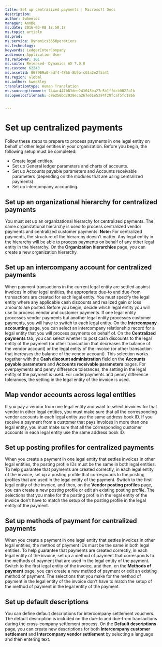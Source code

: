 ```yaml
---
title: Set up centralized payments | Microsoft Docs
description: 
author: twheeloc
manager: AnnBe
ms.date: 2016-03-08 17:50:17
ms.topic: article
ms.prod: 
ms.service: Dynamics365Operations
ms.technology: 
keywords: LedgerInterCompany
audience: Application User
ms.reviewer: 101
ms.suite: Released- Dynamics AX 7.0.0
ms.custom: 62243
ms.assetid: 067909a0-adf4-4855-8b9b-c03a2e2f5a41
ms.region: Global
ms.author: kweekley
translationtype: Human Translation
ms.sourcegitcommit: 744ac447b01dee241043ba27e3b1ffdcb0022a1b
ms.openlocfilehash: c9e256bdc938eca26fe61e5394f20fcaf5fc1866


---
```


# <a name="set-up-centralized-payments"></a>Set up centralized payments



Follow these steps to prepare to process payments in one legal entity on behalf of other legal entities in your organization. Before you begin, the following setup must be completed:

-   Create legal entities.
-   Set up General ledger parameters and charts of accounts.
-   Set up Accounts payable parameters and Accounts receivable parameters (depending on the modules that are using centralized payments).
-   Set up intercompany accounting.

## <a name="set-up-an-organizational-hierarchy-for-centralized-payments"></a>Set up an organizational hierarchy for centralized payments
You must set up an organizational hierarchy for centralized payments. The same organizational hierarchy is used to process centralized vendor payments and centralized customer payments. **Note:** For centralized payments, the structure of the hierarchy doesn't matter. Any legal entity in the hierarchy will be able to process payments on behalf of any other legal entity in the hierarchy. On the **Organization hierarchies** page, you can create a new organization hierarchy.

## <a name="set-up-an-intercompany-account-for-centralized-payments"></a>Set up an intercompany account for centralized payments
When payment transactions in the current legal entity are settled against invoices in other legal entities, the appropriate due-to and due-from transactions are created for each legal entity. You must specify the legal entity where any applicable cash discounts and realized gain or loss amounts are posted. Before you begin, decide which legal entity you will use to process vendor and customer payments. If one legal entity processes vendor payments but another legal entity processes customer payments, you will have to switch to each legal entity. On the **Intercompany accounting** page, you can select an intercompany relationship record for a legal entity that you will process payments on behalf of. On the **Centralized payments** tab, you can select whether to post cash discounts to the legal entity of the payment (or other transaction that decreases the balance of the vendor account) or the legal entity of the invoice (or other transaction that increases the balance of the vendor account). This selection works together with the **Cash discount administration** field on the **Accounts payable parameters** and **Accounts receivable parameters** pages. For overpayments and penny difference tolerances, the setting in the legal entity of the payment is used. For underpayments and penny difference tolerances, the setting in the legal entity of the invoice is used.

## <a name="map-vendor-accounts-across-legal-entities"></a>Map vendor accounts across legal entities
If you pay a vendor from one legal entity and want to select invoices for that vendor in other legal entities, you must make sure that all the corresponding vendor accounts in each legal entity use the same address book ID. If you receive a payment from a customer that pays invoices in more than one legal entity, you must make sure that all the corresponding customer accounts in each legal entity use the same address book ID.

## <a name="set-up-posting-profiles-for-centralized-payments"></a>Set up posting profiles for centralized payments
When you create a payment in one legal entity that settles invoices in other legal entities, the posting profile IDs must be the same in both legal entities. To help guarantee that payments are created correctly, in each legal entity of the invoice, set up a posting profile that corresponds to the posting profiles that are used in the legal entity of the payment. Switch to the first legal entity of the invoice, and then, on the **Vendor posting profiles** page, you can create a new posting profile or edit an existing posting profile. The selections that you make for the posting profile in the legal entity of the invoice don't have to match the setup of the posting profile in the legal entity of the payment.

## <a name="set-up-methods-of-payment-for-centralized-payments"></a>Set up methods of payment for centralized payments
When you create a payment in one legal entity that settles invoices in other legal entities, the method of payment IDs must be the same in both legal entities. To help guarantee that payments are created correctly, in each legal entity of the invoice, set up a method of payment that corresponds to the methods of payment that are used in the legal entity of the payment. Switch to the first legal entity of the invoice, and then, on the **Methods of payment** page, you can create a new method of payment or edit an existing method of payment. The selections that you make for the method of payment in the legal entity of the invoice don't have to match the setup of the method of payment in the legal entity of the payment.

## <a name="set-up-default-descriptions"></a>Set up default descriptions
You can define default descriptions for intercompany settlement vouchers. The default description is included on the due-to and due-from transactions during the cross-company settlement process. On the **Default descriptions** page, you can create new descriptions for both **Intercompany customer settlement** and **Intercompany vendor settlement** by selecting a language and then entering text.




<!--HONumber=Feb17_HO3-->


